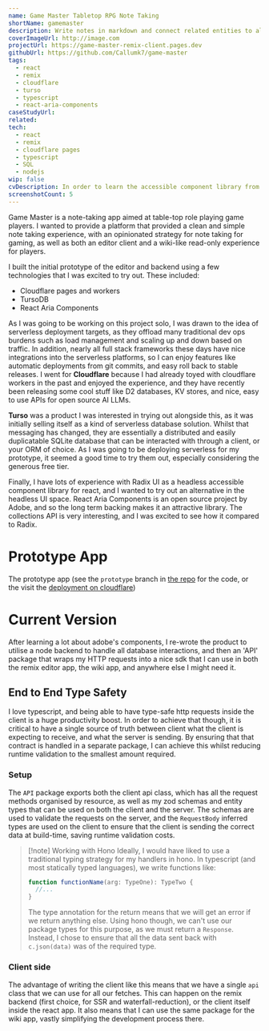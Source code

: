 ```yaml
---
name: Game Master Tabletop RPG Note Taking
shortName: gamemaster
description: Write notes in markdown and connect related entities to always find the note that you need.
coverImageUrl: http://image.com
projectUrl: https://game-master-remix-client.pages.dev
githubUrl: https://github.com/Callumk7/game-master
tags:
  - react
  - remix
  - cloudflare
  - turso
  - typescript
  - react-aria-components
caseStudyUrl: 
related: 
tech:
  - react
  - remix
  - cloudflare pages
  - typescript
  - SQL
  - nodejs
wip: false
cvDescription: In order to learn the accessible component library from adobe, I created this project to combine various principles such as optimistic updates, serverless environments and monorepos.
screenshotCount: 5
---
```

Game Master is a note-taking app aimed at table-top role playing game players. I wanted to provide a platform that provided a clean and simple note taking experience, with an opinionated strategy for note taking for gaming, as well as both an editor client and a wiki-like read-only experience for players. 

I built the initial prototype of the editor and backend using a few technologies that I was excited to try out. These included:

- Cloudflare pages and workers
- TursoDB
- React Aria Components

As I was going to be working on this project solo, I was drawn to the idea of serverless deployment targets, as they offload many traditional dev ops burdens such as load management and scaling up and down based on traffic. In addition, nearly all full stack frameworks these days have nice integrations into the serverless platforms, so I can enjoy features like automatic deployments from git commits, and easy roll back to stable releases. I went for **Cloudflare** because I had already toyed with cloudflare workers in the past and enjoyed the experience, and they have recently been releasing some cool stuff like D2 databases, KV stores, and nice, easy to use APIs for open source AI LLMs. 

**Turso**  was a product I was interested in trying out alongside this, as it was initially selling itself as a kind of serverless database solution. Whilst that messaging has changed, they are essentially a distributed and easily duplicatable SQLite database that can be interacted with through a client, or your ORM of choice. As I was going to be deploying serverless for my prototype, it seemed a good time to try them out, especially considering the generous free tier. 

Finally, I have lots of experience with Radix UI as a headless accessible component library for react, and I wanted to try out an alternative in the headless UI space. React Aria Components is an open source project by Adobe, and so the long term backing makes it an attractive library. The collections API is very interesting, and I was excited to see how it compared to Radix.

# Prototype App

The prototype app (see the `prototype` branch in [the repo](https://github.com/Callumk7/game-master) for the code, or the visit the [deployment on cloudflare](https://game-master-remix-client.pages.dev))

# Current Version

After learning a lot about adobe's components, I re-wrote the product to utilise a node backend to handle all database interactions, and then an 'API' package that wraps my HTTP requests into a nice sdk that I can use in both the remix editor app, the wiki app, and anywhere else I might need it.

## End to End Type Safety

I love typescript, and being able to have type-safe http requests inside the client is a huge productivity boost. In order to achieve that though, it is critical to have a single source of truth between client what the client is expecting to receive, and what the server is sending. By ensuring that that contract is handled in a separate package, I can achieve this whilst reducing runtime validation to the smallest amount required. 

### Setup

The `API` package exports both the client api class, which has all the request methods organised by resource, as well as my zod schemas and entity types that can be used on both the client and the server. The schemas are used to validate the requests on the server, and the `RequestBody` inferred types are used on the client to ensure that the client is sending the correct data at build-time, saving runtime validation costs. 

> [!note] Working with Hono
> Ideally, I would have liked to use a traditional typing strategy for my handlers in hono. In typescript (and most statically typed languages), we write functions like:
> ```ts
> function functionName(arg: TypeOne): TypeTwo {
>   //...
> }
> ```
> The type annotation for the return means that we will get an error if we return anything else. Using hono though, we can't use our package types for this purpose, as we must return a `Response`.
> Instead, I chose to ensure that all the data sent back with `c.json(data)` was of the required type. 

### Client side

The advantage of writing the client like this means that we have a single `api` class that we can use for all our fetches. This can happen on the remix backend (first choice, for SSR and waterfall-reduction), or the client itself inside the react app. It also means that I can use the same package for the wiki app, vastly simplifying the development process there.
